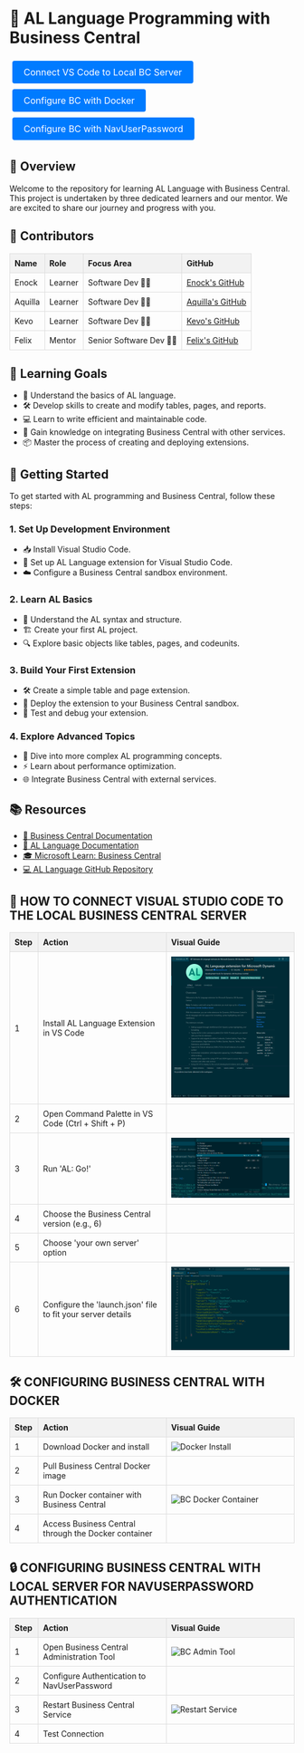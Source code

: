 <!DOCTYPE html>
<html lang="en">
<head>
  <meta charset="UTF-8">
  <meta name="viewport" content="width=device-width, initial-scale=1.0">
  <title>AL Language Programming with Business Central</title>
  <style>
    table {
      width: 100%;
      border-collapse: collapse;
      margin-bottom: 20px;
    }
    th, td {
      border: 1px solid #ddd;
      padding: 8px;
      text-align: left;
    }
    th {
      background-color: #f2f2f2;
    }
    img {
      width: auto; /* Change to auto to maintain aspect ratio */
      max-width: 100%; /* Ensure image fits within its container */
      height: auto;
    }
    .button {
      display: inline-block;
      padding: 10px 20px;
      margin: 5px;
      font-size: 16px;
      color: #fff;
      background-color: #007bff;
      border: none;
      border-radius: 4px;
      text-decoration: none;
      text-align: center;
    }
    .button:hover {
      background-color: #0056b3;
    }
    pre {
      background-color: #f9f9f9;
      border: 1px solid #ddd;
      border-radius: 4px;
      padding: 10px;
      overflow: auto;
    }
  </style>
</head>
<body>
  <h1>🚀 AL Language Programming with Business Central</h1>
  <p>
    <a href="#how-to-connect-vs-code-to-the-local-business-central-server" class="button">Connect VS Code to Local BC Server</a>
    <a href="#configuring-bc-with-docker" class="button">Configure BC with Docker</a>
    <a href="#configuring-bc-with-local-server-for-navuserpassword-authentication" class="button">Configure BC with NavUserPassword</a>
  </p>

  <h2>🌟 Overview</h2>
  <p>Welcome to the repository for learning AL Language with Business Central. This project is undertaken by three dedicated learners and our mentor. We are excited to share our journey and progress with you.</p>

  <h2>👥 Contributors</h2>
  <table>
    <tr>
      <th>Name</th>
      <th>Role</th>
      <th>Focus Area</th>
      <th>GitHub</th>
    </tr>
    <tr>
      <td>Enock</td>
      <td>Learner</td>
      <td>Software Dev 🧑‍💻</td>
      <td><a href="https://github.com/kibexd">Enock's GitHub</a></td>
    </tr>
    <tr>
      <td>Aquilla</td>
      <td>Learner</td>
      <td>Software Dev 🧑‍💻</td>
      <td><a href="https://github.com/AquilaMuturi">Aquilla's GitHub</a></td>
    </tr>
    <tr>
      <td>Kevo</td>
      <td>Learner</td>
      <td>Software Dev 🧑‍💻</td>
      <td><a href="https://github.com/kelvintechsolutions">Kevo's GitHub</a></td>
    </tr>
    <tr>
      <td>Felix</td>
      <td>Mentor</td>
      <td>Senior Software Dev 🧑‍💻</td>
      <td><a href="https://github.com/MuneneFelix">Felix's GitHub</a></td>
    </tr>
  </table>

  <h2>🎯 Learning Goals</h2>
  <ul>
    <li>📘 Understand the basics of AL language.</li>
    <li>🛠️ Develop skills to create and modify tables, pages, and reports.</li>
    <li>💻 Learn to write efficient and maintainable code.</li>
    <li>🔗 Gain knowledge on integrating Business Central with other services.</li>
    <li>📦 Master the process of creating and deploying extensions.</li>
  </ul>

  <h2>🚀 Getting Started</h2>
  <p>To get started with AL programming and Business Central, follow these steps:</p>

  <h3>1. Set Up Development Environment</h3>
  <ul>
    <li>📥 Install Visual Studio Code.</li>
    <li>🔧 Set up AL Language extension for Visual Studio Code.</li>
    <li>☁️ Configure a Business Central sandbox environment.</li>
  </ul>

  <h3>2. Learn AL Basics</h3>
  <ul>
    <li>🧱 Understand the AL syntax and structure.</li>
    <li>🏗️ Create your first AL project.</li>
    <li>🔍 Explore basic objects like tables, pages, and codeunits.</li>
  </ul>

  <h3>3. Build Your First Extension</h3>
  <ul>
    <li>🛠️ Create a simple table and page extension.</li>
    <li>🚀 Deploy the extension to your Business Central sandbox.</li>
    <li>🐞 Test and debug your extension.</li>
  </ul>

  <h3>4. Explore Advanced Topics</h3>
  <ul>
    <li>🧠 Dive into more complex AL programming concepts.</li>
    <li>⚡ Learn about performance optimization.</li>
    <li>🌐 Integrate Business Central with external services.</li>
  </ul>

  <h2>📚 Resources</h2>
  <ul>
    <li><a href="https://docs.microsoft.com/en-us/dynamics365/business-central/">📘 Business Central Documentation</a></li>
    <li><a href="https://docs.microsoft.com/en-us/dynamics365/business-central/dev-itpro/developer/devenv-reference-overview">🔧 AL Language Documentation</a></li>
    <li><a href="https://learn.microsoft.com/en-us/training/browse/?products=dynamics-business-central">🎓 Microsoft Learn: Business Central</a></li>
    <li><a href="https://github.com/microsoft/AL">💻 AL Language GitHub Repository</a></li>
  </ul>

  <h2 id="how-to-connect-vs-code-to-the-local-business-central-server">🔧 HOW TO CONNECT VISUAL STUDIO CODE TO THE LOCAL BUSINESS CENTRAL SERVER</h2>
  <table>
    <tr>
      <th width="10%">Step</th>
      <th width="45%">Action</th>
      <th width="45%">Visual Guide</th>
    </tr>
    <tr>
      <td>1</td>
      <td>Install AL Language Extension in VS Code</td>
      <td><img src="https://raw.githubusercontent.com/Coretec-Solutions-Africa-Attachees/AL-Language-Programming/Enock/11th%20July%20Progress%2C%20Screenshots%20for%20github%20readme/Al%20extension.png" alt="AL Extension"></td>
    </tr>
    <tr>
      <td>2</td>
      <td>Open Command Palette in VS Code (Ctrl + Shift + P)</td>
      <td></td>
    </tr>
    <tr>
      <td>3</td>
      <td>Run 'AL: Go!'</td>
      <td><img src="https://raw.githubusercontent.com/Coretec-Solutions-Africa-Attachees/AL-Language-Programming/Enock/11th%20July%20Progress%2C%20Screenshots%20for%20github%20readme/Al%20Go.png" alt="AL Go"></td>
    </tr>
    <tr>
      <td>4</td>
      <td>Choose the Business Central version (e.g., 6)</td>
      <td></td>
    </tr>
    <tr>
      <td>5</td>
      <td>Choose 'your own server' option</td>
      <td></td>
    </tr>
    <tr>
      <td>6</td>
      <td>Configure the 'launch.json' file to fit your server details</td>
      <td><img src="https://raw.githubusercontent.com/Coretec-Solutions-Africa-Attachees/AL-Language-Programming/Enock/11th%20July%20Progress%2C%20Screenshots%20for%20github%20readme/Launch%20json.png" alt="launch.json"></td>
    </tr>
  </table>

  <h2 id="configuring-bc-with-docker">🛠️ CONFIGURING BUSINESS CENTRAL WITH DOCKER</h2>
  <table>
    <tr>
      <th width="10%">Step</th>
      <th width="45%">Action</th>
      <th width="45%">Visual Guide</th>
    </tr>
    <tr>
      <td>1</td>
      <td>Download Docker and install</td>
      <td><img src="https://raw.githubusercontent.com/Coretec-Solutions-Africa-Attachees/AL-Language-Programming/Enock/11th%20July%20Progress%2C%20Screenshots%20for%20github%20readme/Docker%20install.png" alt="Docker Install"></td>
    </tr>
    <tr>
      <td>2</td>
      <td>Pull Business Central Docker image</td>
      <td></td>
    </tr>
    <tr>
      <td>3</td>
      <td>Run Docker container with Business Central</td>
      <td><img src="https://raw.githubusercontent.com/Coretec-Solutions-Africa-Attachees/AL-Language-Programming/Enock/11th%20July%20Progress%2C%20Screenshots%20for%20github%20readme/BC%20Docker%20Container.png" alt="BC Docker Container"></td>
    </tr>
    <tr>
      <td>4</td>
      <td>Access Business Central through the Docker container</td>
      <td></td>
    </tr>
  </table>

  <h2 id="configuring-bc-with-local-server-for-navuserpassword-authentication">🔒 CONFIGURING BUSINESS CENTRAL WITH LOCAL SERVER FOR NAVUSERPASSWORD AUTHENTICATION</h2>
  <table>
    <tr>
      <th width="10%">Step</th>
      <th width="45%">Action</th>
      <th width="45%">Visual Guide</th>
    </tr>
    <tr>
      <td>1</td>
      <td>Open Business Central Administration Tool</td>
      <td><img src="https://raw.githubusercontent.com/Coretec-Solutions-Africa-Attachees/AL-Language-Programming/Enock/11th%20July%20Progress%2C%20Screenshots%20for%20github%20readme/BC%20Admin%20Tool.png" alt="BC Admin Tool"></td>
    </tr>
    <tr>
      <td>2</td>
      <td>Configure Authentication to NavUserPassword</td>
      <td></td>
    </tr>
    <tr>
      <td>3</td>
      <td>Restart Business Central Service</td>
      <td><img src="https://raw.githubusercontent.com/Coretec-Solutions-Africa-Attachees/AL-Language-Programming/Enock/11th%20July%20Progress%2C%20Screenshots%20for%20github%20readme/Restart%20Service.png" alt="Restart Service"></td>
    </tr>
    <tr>
      <td>4</td>
      <td>Test Connection</td>
      <td></td>
    </tr>
  </table>
</body>
</html>

